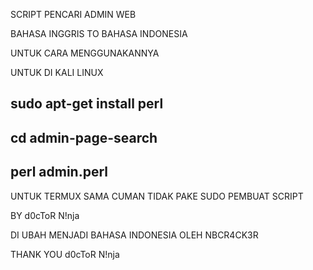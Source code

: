 SCRIPT PENCARI ADMIN WEB

BAHASA INGGRIS
      TO 
BAHASA INDONESIA

UNTUK CARA MENGGUNAKANNYA

UNTUK DI KALI LINUX


sudo apt-get install perl
-------------------------
cd admin-page-search
-------------------------
perl admin.perl
-------------------------

UNTUK TERMUX SAMA CUMAN TIDAK PAKE SUDO PEMBUAT SCRIPT

BY d0cToR N!nja


DI UBAH MENJADI BAHASA INDONESIA OLEH NBCR4CK3R





THANK YOU d0cToR N!nja
